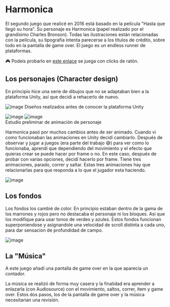 # Harmonica
El segundo juego que realicé en 2016 está basado en la película  "Hasta que llegó su hora". Su personaje es Harmonica (papel realizado por el grandísimo Charles Bronson). Todas las ilustraciones están relacionadas con la película, su tipografía intenta parecerse  a los títulos de crédito, sobre todo en la pantalla de game over.
El juego es un endless runner de plataformas. 

🎮 Podeis probarlo en [este enlace](https://margamb.github.io/harmonica/) se juega con clicks de ratón.

## Los personajes (Character design)
En principio hice una serie de dibujos que no se adaptaban bien a la plataforma Unity, así que decidi a rehacerlo de nuevo.

![image](https://user-images.githubusercontent.com/24267435/126029296-777b24d3-6226-4c40-a82a-30dbe4218cb3.png)
Diseños realizados antes de conocer la plataforma Unity

![image](https://user-images.githubusercontent.com/24267435/126029358-42d61d18-8406-497a-98a0-3eb76b6ba02e.png)
![image](https://user-images.githubusercontent.com/24267435/126029375-d5e576b9-7557-43bc-ac4c-e6192e945b1a.png)  
Estudio preliminar de animación de personaje

Harmonica pasó por muchos cambios antes de ser animado. Cuando vi como funcionaban las animaciones en Unity decidí cambiarlo. Después de observar y jugar a juegos (era parte del trabajo 😅) para ver como lo funcionaba, aprendí que dependiendo del movimiento y el efecto que quieras crear se puede hacer por frame o no. En este caso, después de probar con varias opciones, decidí hacerlo por frame. Tiene tres animaciones, parado, correr y saltar. Estas tres animaciones hay que relacionarlas para que responda a lo que el jugador esta haciendo.

![image](https://user-images.githubusercontent.com/24267435/126029514-ee584b11-41f2-4426-903c-a3a420c5b140.png)

## Los fondos
Los fondos los cambié de color. En principio estaban dentro de la gama de los marrones y rojos pero no destacaba el personaje ni los bloques. Asi que los modifique para usar tonos de verdes y azules. Estos fondos funcionan superponiendose y asignandole una velocidad de scroll distinta a cada uno, para dar sensacion de profundidad de campo.

![image](https://user-images.githubusercontent.com/24267435/126029602-6b0244a8-bc43-41c1-b6d1-02b9fa17ba31.png)

## La "Música"
A este juego añadí una pantalla de game over en la que aparecía un contador.

La música se realizó de forma muy casera y la finalidad era aprender a enlazarla (con Audiosource) con el movimiento, saltos, correr, ítem y game over.  Estos dos pasos, los de la pantalla de game over y la música necesitarian una revisión.



 
